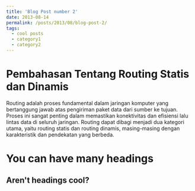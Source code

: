 ```yaml
---
title: 'Blog Post number 2'
date: 2013-08-14
permalink: /posts/2013/08/blog-post-2/
tags:
  - cool posts
  - category1
  - category2
---
```

Pembahasan Tentang Routing Statis dan Dinamis
======
Routing adalah proses fundamental dalam jaringan komputer yang bertanggung jawab atas pengiriman paket data dari sumber ke tujuan. Proses ini sangat penting dalam memastikan konektivitas dan efisiensi lalu lintas data di seluruh jaringan. Routing dapat dibagi menjadi dua kategori utama, yaitu routing statis dan routing dinamis, masing-masing dengan karakteristik dan pendekatan yang berbeda.








You can have many headings
======

Aren't headings cool?
------
